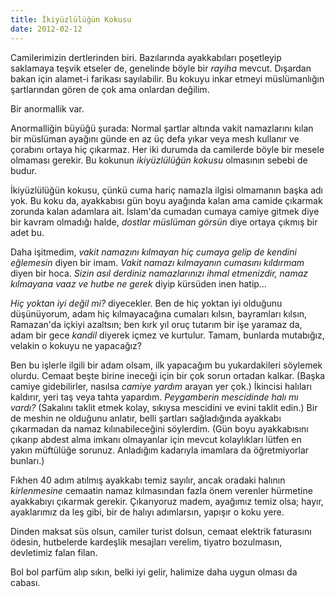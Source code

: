 ```yaml
---
title: İkiyüzlülüğün Kokusu
date: 2012-02-12
---
```


Camilerimizin dertlerinden biri. Bazılarında ayakkabıları poşetleyip
saklamaya teşvik etseler de, genelinde böyle bir *rayiha* mevcut.
Dışardan bakan için alamet-i farikası sayılabilir. Bu kokuyu inkar
etmeyi müslümanlığın şartlarından gören de çok ama onlardan değilim.

Bir anormallik var.

Anormalliğin büyüğü şurada: Normal şartlar altında vakit namazlarını
kılan bir müslüman ayağını günde en az üç defa yıkar veya mesh kullanır
ve çorabını ortaya hiç çıkarmaz. Her iki durumda da camilerde böyle bir
mesele olmaması gerekir. Bu kokunun *ikiyüzlülüğün kokusu* olmasının
sebebi de budur.

İkiyüzlülüğün kokusu, çünkü cuma hariç namazla ilgisi olmamanın başka
adı yok. Bu koku da, ayakkabısı gün boyu ayağında kalan ama camide
çıkarmak zorunda kalan adamlara ait. İslam'da cumadan cumaya camiye
gitmek diye bir kavram olmadığı halde, *dostlar müslüman görsün* diye
ortaya çıkmış bir adet bu.

Daha işitmedim, *vakit namazını kılmayan hiç cumaya gelip de kendini
eğlemesin* diyen bir imam. *Vakit namazı kılmayanın cumasını kıldırmam*
diyen bir hoca. *Sizin asıl derdiniz namazlarınızı ihmal etmenizdir,
namaz kılmayana vaaz ve hutbe ne gerek* diyip kürsüden inen hatip…

*Hiç yoktan iyi değil mi?* diyecekler. Ben de hiç yoktan iyi olduğunu
düşünüyorum, adam hiç kılmayacağına cumaları kılsın, bayramları kılsın,
Ramazan'da içkiyi azaltsın; ben kırk yıl oruç tutarım bir işe yaramaz
da, adam bir gece *kandil* diyerek içmez ve kurtulur. Tamam, bunlarda
mutabığız, velakin o kokuyu ne yapacağız?

Ben bu işlerle ilgili bir adam olsam, ilk yapacağım bu yukardakileri
söylemek olurdu. Cemaat beşte birine ineceği için bir çok sorun ortadan
kalkar. (Başka camiye gidebilirler, nasılsa *camiye yardım* arayan yer
çok.) İkincisi halıları kaldırır, yeri taş veya tahta yapardım.
*Peygamberin mescidinde halı mı vardı?* (Sakalını taklit etmek kolay,
sıkıysa mescidini ve evini taklit edin.) Bir de meshin ne olduğunu
anlatır, belli şartları sağladığında ayakkabı çıkarmadan da namaz
kılınabileceğini söylerdim. (Gün boyu ayakkabısını çıkarıp abdest alma
imkanı olmayanlar için mevcut kolaylıkları lütfen en yakın müftülüğe
sorunuz. Anladığım kadarıyla imamlara da öğretmiyorlar bunları.)

Fıkhen 40 adım atılmış ayakkabı temiz sayılır, ancak oradaki halının
*kirlenmesine* cemaatin namaz kılmasından fazla önem verenler hürmetine
ayakkabıyı çıkarmak gerekir. Çıkarıyoruz madem, ayağımız temiz olsa;
hayır, ayaklarımız da leş gibi, bir de halıyı adımlarsın, yapışır o koku
yere.

Dinden maksat süs olsun, camiler turist dolsun, cemaat elektrik
faturasını ödesin, hutbelerde kardeşlik mesajları verelim, tiyatro
bozulmasın, devletimiz falan filan.

Bol bol parfüm alıp sıkın, belki iyi gelir, halimize daha uygun olması
da cabası.

